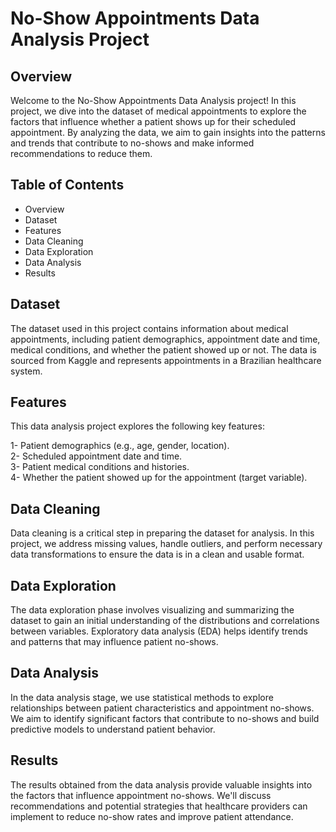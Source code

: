 # No-Show Appointments Data Analysis Project

## Overview
Welcome to the No-Show Appointments Data Analysis project! In this project, we dive into the dataset of medical appointments to explore the factors that influence whether a patient shows up for their scheduled appointment. By analyzing the data, we aim to gain insights into the patterns and trends that contribute to no-shows and make informed recommendations to reduce them.

## Table of Contents
- Overview
- Dataset
- Features
- Data Cleaning
- Data Exploration
- Data Analysis
- Results

## Dataset
The dataset used in this project contains information about medical appointments, including patient demographics, appointment date and time, medical conditions, and whether the patient showed up or not. The data is sourced from Kaggle and represents appointments in a Brazilian healthcare system.

## Features
This data analysis project explores the following key features:

1- Patient demographics (e.g., age, gender, location).\
2- Scheduled appointment date and time.\
3- Patient medical conditions and histories.\
4- Whether the patient showed up for the appointment (target variable).

## Data Cleaning
Data cleaning is a critical step in preparing the dataset for analysis. In this project, we address missing values, handle outliers, and perform necessary data transformations to ensure the data is in a clean and usable format.

## Data Exploration
The data exploration phase involves visualizing and summarizing the dataset to gain an initial understanding of the distributions and correlations between variables. Exploratory data analysis (EDA) helps identify trends and patterns that may influence patient no-shows.

## Data Analysis
In the data analysis stage, we use statistical methods  to explore relationships between patient characteristics and appointment no-shows. We aim to identify significant factors that contribute to no-shows and build predictive models to understand patient behavior.

## Results
The results obtained from the data analysis provide valuable insights into the factors that influence appointment no-shows. We'll discuss recommendations and potential strategies that healthcare providers can implement to reduce no-show rates and improve patient attendance.
